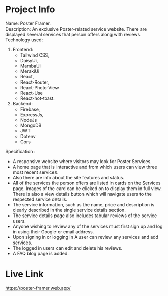 # Project Info

Name: Poster Framer.\
Description: An exclusive Poster-related service website. There are displayed several services that person offers along with reviews. \
Technology used:

1. Frontend:
   - Tailwind CSS,
   - DaisyUi,
   - MambaUi
   - MerakiUi
   - React,
   - React-Router,
   - React-Photo-View
   - React-Use
   - React-hot-toast.
2. Backend:
   - Firebase,
   - ExpressJs,
   - NodeJs
   - MongoDB
   - JWT
   - Dotenv
   - Cors

Specification :

- A responsive website where visitors may look for Poster Services.
- A home page that is interactive and from which users can view three most recent services.
- Also there are info about the site features and status.
- All of the services the person offers are listed in cards on the Services page. Images of the card can be clicked on to display them in full view. There is also a view details button which will navigate users to the respected service details.
- The service information, such as the name, price and description is clearly described in the single service details section.
- The service details page also includes tabular reviews of the service users.
- Anyone wishing to review any of the services must first sign up and log in using their Google or email address.
- Upon signing in or logging in A user can review any services and add services.
- The logged in users can edit and delete his reviews.
- A FAQ blog page is added.

# Live Link

https://poster-framer.web.app/
